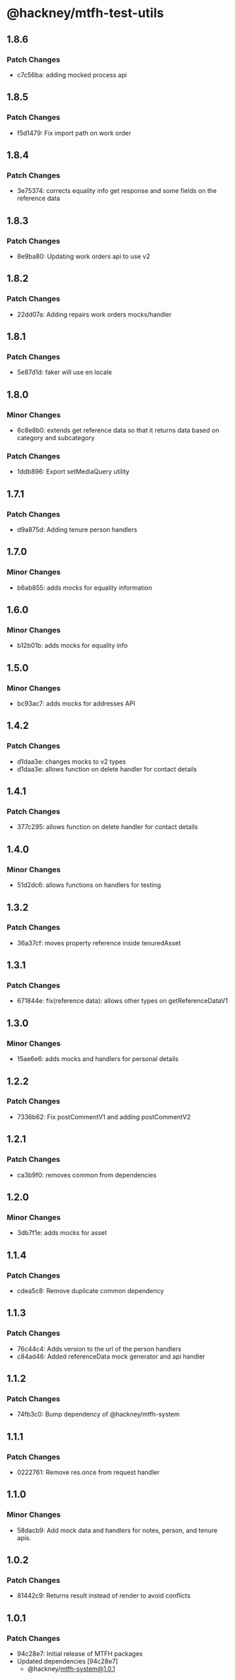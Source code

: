 # @hackney/mtfh-test-utils

## 1.8.6

### Patch Changes

- c7c56ba: adding mocked process api

## 1.8.5

### Patch Changes

- f5d1479: Fix import path on work order

## 1.8.4

### Patch Changes

- 3e75374: corrects equality info get response and some fields on the reference data

## 1.8.3

### Patch Changes

- 8e9ba80: Updating work orders api to use v2

## 1.8.2

### Patch Changes

- 22dd07a: Adding repairs work orders mocks/handler

## 1.8.1

### Patch Changes

- 5e87d1d: faker will use en locale

## 1.8.0

### Minor Changes

- 6c8e8b0: extends get reference data so that it returns data based on category and
  subcategory

### Patch Changes

- 1ddb896: Export setMediaQuery utility

## 1.7.1

### Patch Changes

- d9a875d: Adding tenure person handlers

## 1.7.0

### Minor Changes

- b6ab855: adds mocks for equality information

## 1.6.0

### Minor Changes

- b12b01b: adds mocks for equality info

## 1.5.0

### Minor Changes

- bc93ac7: adds mocks for addresses API

## 1.4.2

### Patch Changes

- d1daa3e: changes mocks to v2 types
- d1daa3e: allows function on delete handler for contact details

## 1.4.1

### Patch Changes

- 377c295: allows function on delete handler for contact details

## 1.4.0

### Minor Changes

- 51d2dc6: allows functions on handlers for testing

## 1.3.2

### Patch Changes

- 36a37cf: moves property reference inside tenuredAsset

## 1.3.1

### Patch Changes

- 671844e: fix(reference data): allows other types on getReferenceDataV1

## 1.3.0

### Minor Changes

- 15ae6e6: adds mocks and handlers for personal details

## 1.2.2

### Patch Changes

- 7336b62: Fix postCommentV1 and adding postCommentV2

## 1.2.1

### Patch Changes

- ca3b9f0: removes common from dependencies

## 1.2.0

### Minor Changes

- 3db7f1e: adds mocks for asset

## 1.1.4

### Patch Changes

- cdea5c8: Remove duplicate common dependency

## 1.1.3

### Patch Changes

- 76c44c4: Adds version to the url of the person handlers
- c84ad46: Added referenceData mock generator and api handler

## 1.1.2

### Patch Changes

- 74fb3c0: Bump dependency of @hackney/mtfh-system

## 1.1.1

### Patch Changes

- 0222761: Remove res.once from request handler

## 1.1.0

### Minor Changes

- 58dacb9: Add mock data and handlers for notes, person, and tenure apis.

## 1.0.2

### Patch Changes

- 81442c9: Returns result instead of render to avoid conflicts

## 1.0.1

### Patch Changes

- 94c28e7: Initial release of MTFH packages
- Updated dependencies [94c28e7]
  - @hackney/mtfh-system@1.0.1
